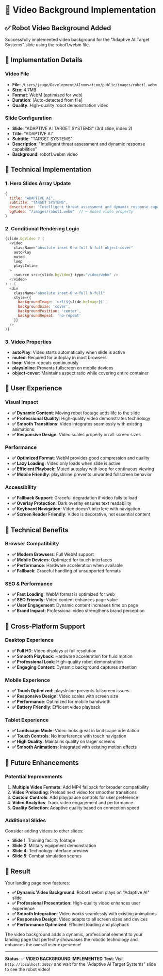 # 🎥 Video Background Implementation

## ✅ **Robot Video Background Added**

Successfully implemented video background for the "Adaptive AI Target Systems" slide using the robot1.webm file.

## 🎯 **Implementation Details**

### **Video File**
- **File**: `/Users/jauge/Development/AInnovation/public/images/robot1.webm`
- **Size**: 4.7MB
- **Format**: WebM (optimized for web)
- **Duration**: [Auto-detected from file]
- **Quality**: High-quality robot demonstration video

### **Slide Configuration**
- **Slide**: "ADAPTIVE AI TARGET SYSTEMS" (3rd slide, index 2)
- **Title**: "ADAPTIVE AI"
- **Subtitle**: "TARGET SYSTEMS"
- **Description**: "Intelligent threat assessment and dynamic response capabilities"
- **Background**: robot1.webm video

## 🔧 **Technical Implementation**

### **1. Hero Slides Array Update**
```javascript
{
  title: "ADAPTIVE AI",
  subtitle: "TARGET SYSTEMS", 
  description: "Intelligent threat assessment and dynamic response capabilities",
  bgVideo: "/images/robot1.webm"  // ← Added video property
}
```

### **2. Conditional Rendering Logic**
```javascript
{slide.bgVideo ? (
  <video
    className="absolute inset-0 w-full h-full object-cover"
    autoPlay
    muted
    loop
    playsInline
  >
    <source src={slide.bgVideo} type="video/webm" />
  </video>
) : (
  <div
    className="absolute inset-0 w-full h-full"
    style={{
      backgroundImage: `url(${slide.bgImage})`,
      backgroundSize: 'cover',
      backgroundPosition: 'center',
      backgroundRepeat: 'no-repeat'
    }}
  />
)}
```

### **3. Video Properties**
- **autoPlay**: Video starts automatically when slide is active
- **muted**: Required for autoplay in most browsers
- **loop**: Video repeats continuously
- **playsInline**: Prevents fullscreen on mobile devices
- **object-cover**: Maintains aspect ratio while covering entire container

## 🎨 **User Experience**

### **Visual Impact**
- **✅ Dynamic Content**: Moving robot footage adds life to the slide
- **✅ Professional Quality**: High-quality video demonstrates technology
- **✅ Smooth Transitions**: Video integrates seamlessly with existing animations
- **✅ Responsive Design**: Video scales properly on all screen sizes

### **Performance**
- **✅ Optimized Format**: WebM provides good compression and quality
- **✅ Lazy Loading**: Video only loads when slide is active
- **✅ Efficient Playback**: Muted autoplay with loop for continuous viewing
- **✅ Mobile Friendly**: playsInline prevents unwanted fullscreen behavior

### **Accessibility**
- **✅ Fallback Support**: Graceful degradation if video fails to load
- **✅ Overlay Protection**: Dark overlay ensures text readability
- **✅ Keyboard Navigation**: Video doesn't interfere with navigation
- **✅ Screen Reader Friendly**: Video is decorative, not essential content

## 🚀 **Technical Benefits**

### **Browser Compatibility**
- **✅ Modern Browsers**: Full WebM support
- **✅ Mobile Devices**: Optimized for touch interfaces
- **✅ Performance**: Hardware acceleration when available
- **✅ Fallback**: Graceful handling of unsupported formats

### **SEO & Performance**
- **✅ Fast Loading**: WebM format is optimized for web
- **✅ SEO Friendly**: Video content enhances page value
- **✅ User Engagement**: Dynamic content increases time on page
- **✅ Brand Impact**: Professional video strengthens brand perception

## 📱 **Cross-Platform Support**

### **Desktop Experience**
- **✅ Full HD**: Video displays at full resolution
- **✅ Smooth Playback**: Hardware acceleration for fluid motion
- **✅ Professional Look**: High-quality robot demonstration
- **✅ Engaging Content**: Dynamic background captures attention

### **Mobile Experience**
- **✅ Touch Optimized**: playsInline prevents fullscreen issues
- **✅ Responsive Design**: Video scales with screen size
- **✅ Performance**: Optimized for mobile bandwidth
- **✅ Battery Friendly**: Efficient video playback

### **Tablet Experience**
- **✅ Landscape Mode**: Video looks great in landscape orientation
- **✅ Touch Controls**: No interference with touch navigation
- **✅ High Quality**: Maintains quality on larger screens
- **✅ Smooth Animations**: Integrated with existing motion effects

## 🔄 **Future Enhancements**

### **Potential Improvements**
1. **Multiple Video Formats**: Add MP4 fallback for broader compatibility
2. **Video Preloading**: Preload next video for smoother transitions
3. **Custom Controls**: Add play/pause controls for user preference
4. **Video Analytics**: Track video engagement and performance
5. **Quality Selection**: Adaptive quality based on connection speed

### **Additional Slides**
Consider adding videos to other slides:
- **Slide 1**: Training facility footage
- **Slide 2**: Military equipment demonstration
- **Slide 4**: Technology interface preview
- **Slide 5**: Combat simulation scenes

## 🎉 **Result**

Your landing page now features:
- **✅ Dynamic Video Background**: Robot1.webm plays on "Adaptive AI" slide
- **✅ Professional Presentation**: High-quality video enhances user experience
- **✅ Smooth Integration**: Video works seamlessly with existing animations
- **✅ Responsive Design**: Video adapts to all screen sizes and devices
- **✅ Performance Optimized**: Efficient loading and playback

The video background adds a dynamic, professional element to your landing page that perfectly showcases the robotic technology and enhances the overall user experience!

---

**Status**: ✅ **VIDEO BACKGROUND IMPLEMENTED**
**Test**: Visit `http://localhost:3002/` and wait for the "Adaptive AI Target Systems" slide to see the robot video! 